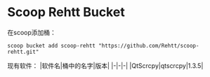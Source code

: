 # Scoop Rehtt Bucket
在scoop添加桶：
```
scoop bucket add scoop-rehtt "https://github.com/Rehtt/scoop-rehtt.git"
```
现有软件：
|软件名|桶中的名字|版本|
|-|-|-|
|QtScrcpy|qtscrcpy|1.3.5|